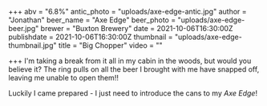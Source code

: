+++
abv = "6.8%"
antic_photo = "uploads/axe-edge-antic.jpg"
author = "Jonathan"
beer_name = "Axe Edge"
beer_photo = "uploads/axe-edge-beer.jpg"
brewer = "Buxton Brewery"
date = 2021-10-06T16:30:00Z
publishdate = 2021-10-06T16:30:00Z
thumbnail = "uploads/axe-edge-thumbnail.jpg"
title = "Big Chopper"
video = ""

+++
I'm taking a break from it all in my cabin in the woods, but would you believe it? The ring pulls on all the beer I brought with me have snapped off, leaving me unable to open them!!

Luckily I came prepared - I just need to introduce the cans to my _Axe Edge_!